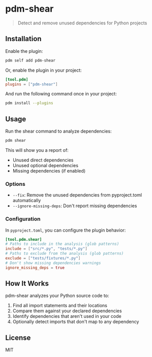 # pdm-shear

> Detect and remove unused dependencies for Python projects

## Installation

Enable the plugin:

```bash
pdm self add pdm-shear
```

Or, enable the plugin in your project:

```toml
[tool.pdm]
plugins = ["pdm-shear"]
```

And run the following command once in your project:

```bash
pdm install --plugins
```

## Usage

Run the shear command to analyze dependencies:

```bash
pdm shear
```

This will show you a report of:
- Unused direct dependencies
- Unused optional dependencies
- Missing dependencies (if enabled)

### Options

- `--fix`: Remove the unused dependencies from pyproject.toml automatically
- `--ignore-missing-deps`: Don't report missing dependencies

### Configuration

In `pyproject.toml`, you can configure the plugin behavior:

```toml
[tool.pdm.shear]
# Paths to include in the analysis (glob patterns)
include = ["src/*.py", "tests/*.py"]
# Paths to exclude from the analysis (glob patterns)
exclude = ["tests/fixtures/*.py"]
# Don't show missing dependencies warnings
ignore_missing_deps = true
```

## How It Works

pdm-shear analyzes your Python source code to:
1. Find all import statements and their locations
2. Compare them against your declared dependencies
3. Identify dependencies that aren't used in your code
4. Optionally detect imports that don't map to any dependency

## License

MIT
